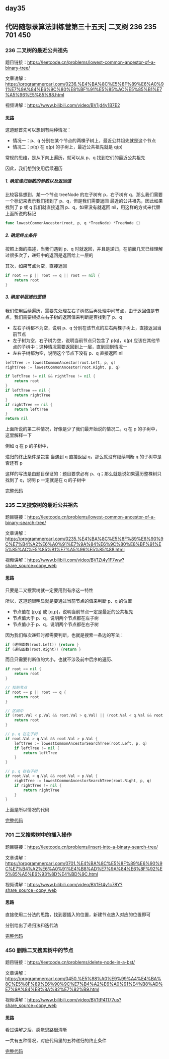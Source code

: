 ## day35

## 代码随想录算法训练营第三十五天| 二叉树 236 235 701 450

### 236 二叉树的最近公共祖先

题目链接：https://leetcode.cn/problems/lowest-common-ancestor-of-a-binary-tree/

文章讲解：https://programmercarl.com/0236.%E4%BA%8C%E5%8F%89%E6%A0%91%E7%9A%84%E6%9C%80%E8%BF%91%E5%85%AC%E5%85%B1%E7%A5%96%E5%85%88.html

视频讲解：https://www.bilibili.com/video/BV1jd4y1B7E2

#### 思路
这道题首先可以想到有两种情况：

- 情况一：p、q 分别在某个节点的两棵子树上，最近公共祖先就是这个节点
- 情况二：p(q) 在 q(p) 的子树上，最近公共祖先就是 q(p)

常规的思维，是从下向上遍历，就可以从 p、q 找到它们的最近公共祖先

因此，我们想到使用后续遍历

##### 1. 确定递归函数的参数以及返回值

比较容易想到，某一个节点 treeNode 的左子树有 p，右子树有 q，那么我们需要一个标记来表示我们找到了 p、q，但是我们需要返回
最近的公共祖先，因此如果找到了 p 或 q 我们就直接返回 p、q，如果没有就返回 nil，用这样的方式来代替上面所说的标记

```go
func lowestCommonAncestor(root, p, q *TreeNode) *TreeNode {}
```

##### 2. 确定终止条件

按照上面的描述，当我们遇到 p、q 时就返回，并且是递归，在前面几天已经理解过很多次了，递归中的返回是返回给上一层的

其次，如果节点为空，直接返回

```go
if root == p || root == q || root == nil {
    return root
}
```

##### 3. 确定单层递归逻辑

我们使用后续遍历，需要先处理左右子树然后再处理中间节点，由于返回值是节点，我们需要根据左右子树的返回值来判断是否找到了 p、q

- 左右子树都不为空，说明 p、q 分别在该节点的左右两棵子树上，直接返回当前节点
- 左子树为空，右子树为空，说明当前节点只包含了 p(q)，q(p) 应该在其他节点的子树中；这种情况需要返回到上一层，直到回到情况一
- 左右子树都为空，说明这个节点下没有 p、q 直接返回 nil

```go
leftTree := lowestCommonAncestor(root.Left, p, q)
rightTree := lowestCommonAncestor(root.Right, p, q)

if leftTree != nil && rightTree != nil {
    return root
}
if leftTree == nil {
    return rightTree
}
if rightTree == nil {
    return leftTree
}
return nil
```

上面所说的第二种情况，好像是少了我们最开始说的情况二，q 在 p 的子树中，这里解释一下

例如 q 在 p 的子树中，

递归的终止条件是包含 当遇到 q 直接返回 q，那么就没有继续判断 q 的子树中是否还有 p

这样的写法是由题目保证的：题目要求必有 p、q；那么就是说如果遍历整棵树只找到了 q，说明 p 一定就是在 q 的子树中

[完整代码](https://github.com/hd2yao/leetcode/tree/master/training/day35/0236_lowest_common_ancestor_of_a_binary_tree.go)

### 235 二叉搜索树的最近公共祖先

题目链接：https://leetcode.cn/problems/lowest-common-ancestor-of-a-binary-search-tree/

文章讲解：https://programmercarl.com/0235.%E4%BA%8C%E5%8F%89%E6%90%9C%E7%B4%A2%E6%A0%91%E7%9A%84%E6%9C%80%E8%BF%91%E5%85%AC%E5%85%B1%E7%A5%96%E5%85%88.html

视频讲解：https://www.bilibili.com/video/BV1Zt4y1F7ww?share_source=copy_web

#### 思路
只要是二叉搜索树就一定要用到有序这一特性

所以，这道题很明显就是要通过当前节点的值来判断 p、q 的位置

- 节点值在 [p,q] 或 [q,p]，说明当前节点一定是最近的公共祖先
- 节点值大于 p、q，说明两个节点都在左子树
- 节点值小于 p、q，说明两个节点都在右子树

因为我们每次递归时都需要判断，也就是搜索一条边的写法：
```go
if (递归函数(root.Left)) {return }
if (递归函数(root.Right)) {return }
```
而且只需要判断值的大小，也就不涉及前中后序的遍历、

```go
if root == nil {
    return root
}

// 找到节点
if root == p || root == q {
    return root
}

// 区间中
if (root.Val < p.Val && root.Val > q.Val) || (root.Val < q.Val && root.Val > p.Val) {
    return root
}

// p、q 在左子树
if root.Val > q.Val && root.Val > p.Val {
    leftTree := lowestCommonAncestorSearchTree(root.Left, p, q)
    if leftTree != nil {
        return leftTree
    }
}

// p、q 在右子树
if root.Val < q.Val && root.Val < p.Val {
    rightTree := lowestCommonAncestorSearchTree(root.Right, p, q)
    if rightTree != nil {
        return rightTree
    }
}
```
上面是所以情况的代码

[完整代码](https://github.com/hd2yao/leetcode/tree/master/training/day35/0235_lowest_common_ancestor_of_a_binary_search_tree.go)

### 701 二叉搜索树中的插入操作

题目链接：https://leetcode.cn/problems/insert-into-a-binary-search-tree/

文章讲解：https://programmercarl.com/0701.%E4%BA%8C%E5%8F%89%E6%90%9C%E7%B4%A2%E6%A0%91%E4%B8%AD%E7%9A%84%E6%8F%92%E5%85%A5%E6%93%8D%E4%BD%9C.html

视频讲解：https://www.bilibili.com/video/BV1Et4y1c78Y?share_source=copy_web

#### 思路
直接使用二分法的思路，找到要插入的位置，新建节点放入对应的位置即可

分别给出了递归法和迭代法

[完整代码](https://github.com/hd2yao/leetcode/tree/master/training/day35/0701_insert_into_a_binary_search_tree.go)

### 450 删除二叉搜索树中的节点

题目链接：https://leetcode.cn/problems/delete-node-in-a-bst/

文章讲解：https://programmercarl.com/0450.%E5%88%A0%E9%99%A4%E4%BA%8C%E5%8F%89%E6%90%9C%E7%B4%A2%E6%A0%91%E4%B8%AD%E7%9A%84%E8%8A%82%E7%82%B9.html

视频讲解：https://www.bilibili.com/video/BV1tP41177us?share_source=copy_web

#### 思路
看过讲解之后，感觉思路很清晰

一共有五种情况，对应代码里的五种递归的终止条件

[完整代码](https://github.com/hd2yao/leetcode/tree/master/training/day35/0450_delete_node_in_a_bst.go)
